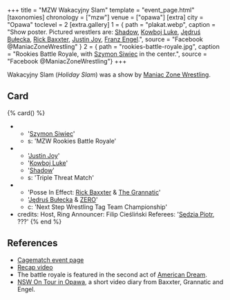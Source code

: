 +++
title = "MZW Wakacyjny Slam"
template = "event_page.html"
[taxonomies]
chronology = ["mzw"]
venue = ["opawa"]
[extra]
city = "Opawa"
toclevel = 2
[extra.gallery]
1 = { path = "plakat.webp", caption = "Show poster. Pictured wrestlers are: [Shadow](@/w/shadow.md), [Kowboj Luke](@/w/red-thunder.md), [Jędruś Bułecka](@/w/jedrus-bulecka.md), [Rick Baxxter](@/w/rick-baxxter.md), [Justin Joy](@/w/justin-joy.md), [Franz Engel](@/w/franz-engel.md).", source = "Facebook @ManiacZoneWrestling" }
2 = { path = "rookies-battle-royale.jpg", caption = "Rookies Battle Royale, with [Szymon Siwiec](@/w/szymon-siwiec.md) in the center.", source = "Facebook @ManiacZoneWrestling"}
+++

Wakacyjny Slam (_Holiday Slam_) was a show by [Maniac Zone Wrestling](@/o/mzw.md).

## Card

{% card() %}
- - '[Szymon Siwiec](@/w/szymon-siwiec.md)'
  - s: 'MZW Rookies Battle Royale'
- - '[Justin Joy](@/w/justin-joy.md)'
  - '[Kowboj Luke](@/w/red-thunder.md)'
  - '[Shadow](@/w/shadow.md)'
  - s: 'Triple Threat Match'
- - 'Posse In Effect: [Rick Baxxter](@/w/rick-baxxter.md) & [The Grannatic](@/w/the-grannatic.md)'
  - '[Jędruś Bułecka](@/w/jedrus-bulecka.md) & [ZERO](@/w/franz-engel.md)'
  - c: 'Next Step Wrestling Tag Team Championship'
- credits:
    Host, Ring Announcer: Filip Cieśliński
    Referees: '[Sędzia Piotr](@/w/mr-b.md), ???'
{% end %}

## References

* [Cagematch event page](https://www.cagematch.net/?id=1&nr=118649)
* [Recap video](https://www.youtube.com/watch?v=8N66qcAzGpE)
* The battle royale is featured in the second act of [American Dream](@/a/amerykanski-sen.md).
* [NSW On Tour in Opawa](https://www.youtube.com/watch?v=ofbrHqlKVko), a short video diary from Baxxter, Grannatic and Engel.
